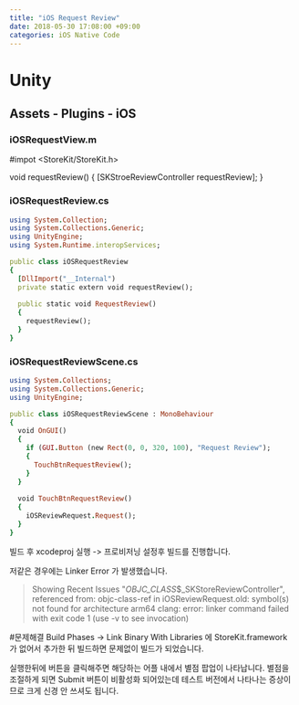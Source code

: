 ```yaml
---
title: "iOS Request Review"
date: 2018-05-30 17:08:00 +09:00
categories: iOS Native Code
---
```


# Unity
## Assets - Plugins - iOS
### iOSRequestView.m

#impot <StoreKit/StoreKit.h>

void requestReview()
{
  [SKStroeReviewController requestReview];
}

### iOSRequestReview.cs
```ruby
using System.Collection;
using System.Collections.Generic;
using UnityEngine;
using System.Runtime.interopServices;

public class iOSRequestReview
{
  [DllImport("__Internal")
  private static extern void requestReview();
  
  public static void RequestReview()
  {
    requestReview();
  }
}
```

### iOSRequestReviewScene.cs
```ruby
using System.Collections;
using System.Collections.Generic;
using UnityEngine;

public class iOSRequestReviewScene : MonoBehaviour
{
  void OnGUI()
  {
    if (GUI.Button (new Rect(0, 0, 320, 100), "Request Review");
    {
      TouchBtnRequestReview();
    }
  }
  
  void TouchBtnRequestReview()
  {
    iOSReviewRequest.Request();
  }
}
```
빌드 후 xcodeproj 실행 -> 프로비저닝 설정후 빌드를 진행합니다.

저같은 경우에는 Linker Error 가 발생했습니다.

>Showing Recent Issues "_OBJC_CLASS_$_SKStoreReviewController", referenced from: objc-class-ref in iOSReviewRequest.old: symbol(s) not found for architecture arm64 clang: error: linker command failed with exit code 1 (use -v to see invocation)

#문제해결
Build Phases -> Link Binary With Libraries 에 StoreKit.framework 가 없어서 추가한 뒤 빌드하면 문제없이 빌드가 되었습니다.


실행한뒤에 버튼을 클릭해주면 해당하는 어플 내에서 별점 팝업이 나타납니다.
별점을 조절하게 되면 Submit 버튼이 비활성화 되어있는데 테스트 버전에서 나타나는 증상이므로 크게 신경 안 쓰셔도 됩니다.
